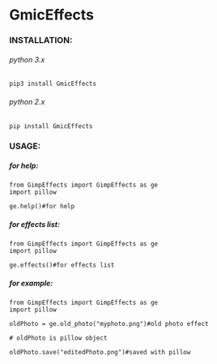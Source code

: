 # GmicEffects

### INSTALLATION:
###### python 3.x
`pip3 install GmicEffects`
###### python 2.x
`pip install GmicEffects`

### USAGE:

##### for help:

    from GimpEffects import GimpEffects as ge
    import pillow
    
    ge.help()#for help
    
##### for effects list:

    from GimpEffects import GimpEffects as ge
    import pillow
    
    ge.effects()#for effects list

##### for example:

    from GimpEffects import GimpEffects as ge
    import pillow
    
    oldPhoto = ge.old_photo("myphoto.png")#old photo effect
    
    # oldPhoto is pillow object
    
    oldPhoto.save("editedPhoto.png")#saved with pillow
